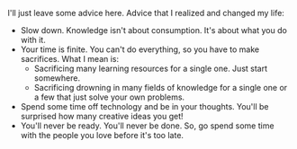 I'll just leave some advice here. Advice that I realized and changed my life:
- Slow down. Knowledge isn't about consumption. It's about what you do with it.
- Your time is finite. You can't do everything, so you have to make sacrifices. What I mean is:
    - Sacrificing many learning resources for a single one. Just start somewhere.
    - Sacrificing drowning in many fields of knowledge for a single one or a few that just solve your own problems.
- Spend some time off technology and be in your thoughts. You'll be surprised how many creative ideas you get!
- You'll never be ready. You'll never be done. So, go spend some time with the people you love before it's too late.
